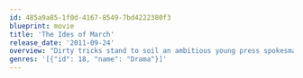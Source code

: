 ```yaml
---
id: 485a9a85-1f0d-4167-8549-7bd4222380f3
blueprint: movie
title: 'The Ides of March'
release_date: '2011-09-24'
overview: "Dirty tricks stand to soil an ambitious young press spokesman's idealism in a cutthroat presidential campaign where 'victory' is relative."
genres: '[{"id": 18, "name": "Drama"}]'
---
```

